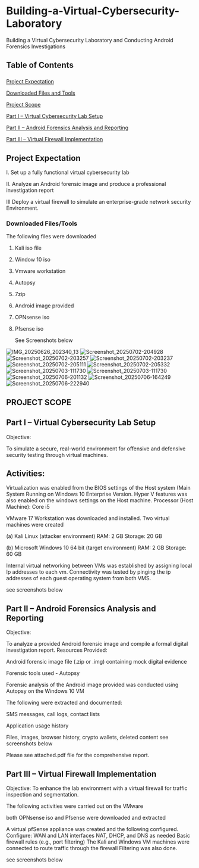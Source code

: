 #  Building-a-Virtual-Cybersecurity-Laboratory

Building a Virtual Cybersecurity Laboratory and Conducting Android Forensics Investigations

## Table of Contents
### 
[Project Expectation](Project-Expectation)

[Downloaded Files and Tools](Downloaded-Files-and-Tools)

[Project Scope](Project-Scope)

[Part I – Virtual Cybersecurity Lab Setup](Part-I–Virtual-Cybersecurity-Lab-Setup)

[Part II – Android Forensics Analysis and Reporting](Part-II–Android-Forensics-Analysis-and-Reporting)

[Part III – Virtual Firewall Implementation](Part-III–Virtual-Firewall-Implementation)

## Project Expectation
I. Set up a fully functional virtual cybersecurity lab

II. Analyze an Android forensic image and produce a professional investigation report

III Deploy a virtual firewall to simulate an enterprise-grade network security Environment.


### Downloaded Files/Tools

The following files were downloaded 
1. Kali iso file 
2. Window 10 iso 
3. Vmware workstation 
4. Autopsy 
5. 7zip
6. Android image provided
7. OPNsense iso
8. Pfsense iso

   See Screenshots below

![IMG_20250626_202340_13](https://github.com/user-attachments/assets/c32d3781-690a-44d5-bc7b-4374cdec459a)
![Screenshot_20250702-204928](https://github.com/user-attachments/assets/a724f525-8ff7-42a4-ad34-fe84fe69dc80)
![Screenshot_20250702-203257](https://github.com/user-attachments/assets/0e15065d-0cb5-465e-afc2-834e006f0a77)
![Screenshot_20250702-203237](https://github.com/user-attachments/assets/fc9d015d-b227-48cd-abd5-6b60a2662d98)
![Screenshot_20250702-205111](https://github.com/user-attachments/assets/d48a9a34-a5d2-4bd6-9f73-4320ad43a692)
![Screenshot_20250702-205332](https://github.com/user-attachments/assets/d3a5c294-dba2-4620-a37c-72c2f0b7f22e)
![Screenshot_20250703-111730](https://github.com/user-attachments/assets/b6835eb3-c926-4dad-9ddd-d69edde68f23)
![Screenshot_20250703-111730](https://github.com/user-attachments/assets/53e0f416-72a4-4267-99c5-11566bfcd06c)
![Screenshot_20250706-201132](https://github.com/user-attachments/assets/e7ea5a91-7988-4c66-8658-8b5e76e8facc)
![Screenshot_20250706-164249](https://github.com/user-attachments/assets/1bb1ebd7-5e27-489b-a596-59967c31655f)
![Screenshot_20250706-222940](https://github.com/user-attachments/assets/0afd24e4-b7c3-415f-81eb-7465eefd9a57)

## PROJECT SCOPE

## Part I – Virtual Cybersecurity Lab Setup

Objective:

To simulate a secure, real-world environment for offensive and defensive security testing through virtual machines.

## Activities:

Virtualization was enabled from the BIOS settings of the Host system (Main System Running on Windows 10 Enterprise Version. Hyper V features was also enabled on the windows settings on the Host machine.
Processor (Host Machine): Core i5

VMware 17 Workstation was downloaded and installed.
Two virtual machines were created

(a) Kali Linux (attacker environment)
RAM: 2 GB
Storage: 20 GB

(b) Microsoft Windows 10 64 bit  (target environment)
RAM: 2 GB
Storage: 60 GB

Internal virtual networking between VMs was established by assigning local Ip addresses to each vm.
Connectivity was tested by pinging the ip addresses of each guest operating system from both VMS.

see screenshots below 



## Part II – Android Forensics Analysis and Reporting

Objective:

To analyze a provided Android forensic image and compile a formal digital investigation report.
Resources Provided:

Android forensic image file (.zip or .img) containing mock digital evidence

Forensic tools used -  Autopsy

Forensic analysis of the Android image provided was conducted using Autopsy on the Windows 10 VM

The following were extracted and documented:

SMS messages, call logs, contact lists

Application usage history

Files, images, browser history, crypto wallets, deleted content
see screenshots below 



Please see attached.pdf file for the comprehensive report.

## Part III – Virtual Firewall Implementation

Objective:
To enhance the lab environment with a virtual firewall for traffic inspection and segmentation.

The following activities were carried out on the VMware

both OPNsense iso and Pfsense were downloaded and extracted

A virtual pfSense appliance was created and the following configured. Configure:
WAN and LAN interfaces
NAT, DHCP, and DNS as needed
Basic firewall rules (e.g., port filtering)
The Kali and Windows VM machines were connected to route traffic through the firewall
Filtering was also done.

see screenshots below 


